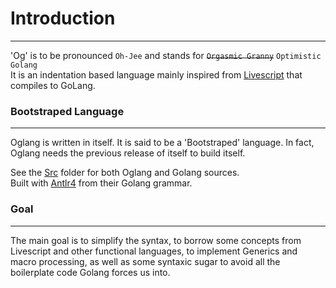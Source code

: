 # Introduction
---


'Og' is to be pronounced `Oh-Jee` and stands for ~~`Orgasmic Granny`~~ `Optimistic Golang`  
It is an indentation based language mainly inspired from [Livescript](http://livescript.net) that compiles to GoLang.

### Bootstraped Language
---

Oglang is written in itself. It is said to be a 'Bootstraped' language. In fact, Oglang needs the previous release of itself to build itself.

See the [Src](https://github.com/champii/og/tree/master/src) folder for both Oglang and Golang sources.  
Built with [Antlr4](https://github.com/antlr/antlr4) from their Golang grammar.

### Goal
---

The main goal is to simplify the syntax, to borrow some concepts from Livescript and other functional languages, to implement Generics and macro processing, as well as some syntaxic sugar to avoid all the boilerplate code Golang forces us into.